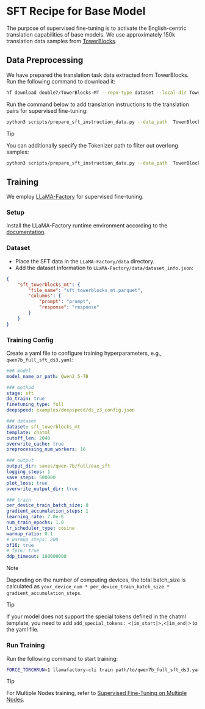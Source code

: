 
# SFT Recipe for Base Model

The purpose of supervised fine-tuning is to activate the English-centric translation capabilities of base models.
We use approximately 150k translation data samples from [TowerBlocks](https://huggingface.co/datasets/Unbabel/TowerBlocks-v0.1).


## Data Preprocessing

We have prepared the translation task data extracted from TowerBlocks. Run the following command to download it:
```bash
hf download double7/TowerBlocks-MT --repo-type dataset --local-dir TowerBlocks-MT
```


Run the command below to add translation instructions to the translation pairs for supervised fine-tuning:
```bash
python3 scripts/prepare_sft_instruction_data.py --data_path  TowerBlocks-MT/data/train.parquet --output_path sft_towerblocks_mt.parquet
```

> [!TIP]
> You can additionally specify the Tokenizer path to filter out overlong samples:
> ```bash
> python3 scripts/prepare_sft_instruction_data.py --data_path  TowerBlocks-MT/data/train.parquet --output_path sft_towerblocks_mt.parquet --tokenizer_path path/to/tokenizer --max_len 1024
> ```

## Training

We employ [LLaMA-Factory](https://github.com/hiyouga/LLaMA-Factory) for supervised fine-tuning.

### Setup
Install the LLaMA-Factory runtime environment according to the [documentation](https://github.com/hiyouga/LLaMA-Factory?tab=readme-ov-file#getting-started).

### Dataset
- Place the SFT data in the `LLaMA-Factory/data` directory.
- Add the dataset information to `LLaMA-Factory/data/dataset_info.json`:
```json
{
    "sft_towerblocks_mt": {
        "file_name": "sft_towerblocks_mt.parquet",
        "columns": {
            "prompt": "prompt",
            "response": "response"
        }
    }
}
``` 

### Training Config

Create a yaml file to configure training hyperparameters, e.g., `qwen7b_full_sft_ds3.yaml`:
```yaml
### model
model_name_or_path: Qwen2.5-7B

### method
stage: sft
do_train: true
finetuning_type: full
deepspeed: examples/deepspeed/ds_z3_config.json

### dataset
dataset: sft_towerblocks_mt
template: chatml
cutoff_len: 2048
overwrite_cache: true
preprocessing_num_workers: 16

### output
output_dir: saves/qwen-7b/full/eax_sft
logging_steps: 1
save_steps: 500000
plot_loss: true
overwrite_output_dir: true

### train
per_device_train_batch_size: 8
gradient_accumulation_steps: 1
learning_rate: 7.0e-6
num_train_epochs: 1.0
lr_scheduler_type: cosine
warmup_ratio: 0.1
# warmup_steps: 200
bf16: true
# fp16: true
ddp_timeout: 180000000
```

> [!NOTE]  
> Depending on the number of computing devices, the total batch_size is calculated as `your_device_num * per_device_train_batch_size * gradient_accumulation_steps`.

> [!TIP]
> If your model does not support the special tokens defined in the chatml template, you need to add `add_special_tokens: <|im_start|>,<|im_end|>` to the yaml file.

### Run Training

Run the following command to start training:
```bash
FORCE_TORCHRUN=1 llamafactory-cli train path/to/qwen7b_full_sft_ds3.yaml 
```

> [!TIP]
> For Multiple Nodes training, refer to [Supervised Fine-Tuning on Multiple Nodes](https://github.com/hiyouga/LLaMA-Factory/tree/main/examples#supervised-fine-tuning-on-multiple-nodes).
